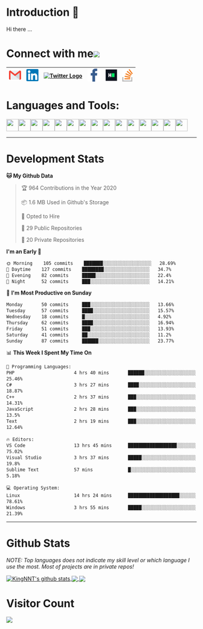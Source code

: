 # Introduction 👋
Hi there ...
# Connect with me<img src="https://github.com/TheDudeThatCode/TheDudeThatCode/blob/master/Assets/Handshake.gif" height="32px">

| [<img src="https://github.com/KingNNT/KingNNT/blob/master/Assets/Contact-Icon/Gmail.svg" alt="Gmail logo" height="32">](mailto:Dev.KingNNT@gmail.com) | [<img src="https://github.com/KingNNT/KingNNT/blob/master/Assets/Contact-Icon/Linkedin.svg" alt="Linkedin Logo" width="32">](https://in.linkedin.com/in/kingnnt) | [<img src="https://github.com/TheDudeThatCode/TheDudeThatCode/blob/master/Assets/Twitter.svg" alt="Twitter Logo" width="32">](https://twitter.com/King_NNT) | [<img src="https://github.com/KingNNT/KingNNT/blob/master/Assets/Contact-Icon/facebook.svg" alt="Facebook logo" width="34">](https://facebook.com/Kinggg.NNT) | [<img src="https://github.com/KingNNT/KingNNT/blob/master/Assets/Contact-Icon/HackerRank.svg" alt="HackerRank Logo" width="30">](https://www.hackerrank.com/Dev_KingNNT) | [<img src="https://github.com/KingNNT/KingNNT/blob/master/Assets/Contact-Icon/stackoverflow.svg" alt="Stackoverflow Logo" width="28">](https://stackoverflow.com/users/12560659/king-nnt) 
|:---:|:---:|:---:|:---:|:---:|:---:|

# Languages and Tools:
<img align='left' height="32" width="32" src="https://cdn.jsdelivr.net/npm/simple-icons@v3/icons/visualstudio.svg" />
<img align='left' height="32" width="32" src="https://cdn.jsdelivr.net/npm/simple-icons@v3/icons/sublimetext.svg" />
<img align='left' height="32" width="32" src="https://cdn.jsdelivr.net/npm/simple-icons@v3/icons/visualstudiocode.svg" />
<img align='left' height="32" width="32" src="https://cdn.jsdelivr.net/npm/simple-icons@v3/icons/jetbrains.svg" />

<img align='left' height="32" width="32" src="https://cdn.jsdelivr.net/npm/simple-icons@v3/icons/html5.svg" />
<img align='left' height="32" width="32" src="https://cdn.jsdelivr.net/npm/simple-icons@v3/icons/css3.svg" />
<img align='left' height="32" width="32" src="https://cdn.jsdelivr.net/npm/simple-icons@3.5.0/icons/bootstrap.svg" />

<img align='left' height="32" width="32" src="https://cdn.jsdelivr.net/npm/simple-icons@v3/icons/javascript.svg" />

<img align='left' height="32" width="32" src="https://cdn.jsdelivr.net/npm/simple-icons@v3/icons/php.svg" />
<img align='left' height="32" width="32" src="https://cdn.jsdelivr.net/npm/simple-icons@v3/icons/laravel.svg" />
<img align='left' height="32" width="32" src="https://cdn.jsdelivr.net/npm/simple-icons@3.5.0/icons/java.svg" />

<img align='left' height="32" width="32" src="https://cdn.jsdelivr.net/npm/simple-icons@v3/icons/mysql.svg" />
<img align='left' height="32" width="32" src="https://cdn.jsdelivr.net/npm/simple-icons@3.5.0/icons/microsoftsqlserver.svg" />
<img align='left' height="32" width="32" src="https://cdn.jsdelivr.net/npm/simple-icons@v3/icons/mongodb.svg" />
<img align='left' height="32" width="32" src="https://cdn.jsdelivr.net/npm/simple-icons@v3/icons/sqlite.svg" />

<br>
<br>

---

# Development Stats
<!--START_SECTION:waka-->
**🐱 My Github Data** 

> 🏆 964 Contributions in the Year 2020
 > 
> 📦 1.6 MB Used in Github's Storage 
 > 
> 💼 Opted to Hire
 > 
> 📜 29 Public Repositories
 > 
> 🔑 20 Private Repositories 

**I'm an Early 🐤** 

```text
🌞 Morning    105 commits    ███████░░░░░░░░░░░░░░░░░░   28.69% 
🌆 Daytime    127 commits    ████████░░░░░░░░░░░░░░░░░   34.7% 
🌃 Evening    82 commits     █████░░░░░░░░░░░░░░░░░░░░   22.4% 
🌙 Night      52 commits     ███░░░░░░░░░░░░░░░░░░░░░░   14.21%

```
📅 **I'm Most Productive on Sunday** 

```text
Monday       50 commits     ███░░░░░░░░░░░░░░░░░░░░░░   13.66% 
Tuesday      57 commits     ████░░░░░░░░░░░░░░░░░░░░░   15.57% 
Wednesday    18 commits     █░░░░░░░░░░░░░░░░░░░░░░░░   4.92% 
Thursday     62 commits     ████░░░░░░░░░░░░░░░░░░░░░   16.94% 
Friday       51 commits     ███░░░░░░░░░░░░░░░░░░░░░░   13.93% 
Saturday     41 commits     ██░░░░░░░░░░░░░░░░░░░░░░░   11.2% 
Sunday       87 commits     ██████░░░░░░░░░░░░░░░░░░░   23.77%

```


📊 **This Week I Spent My Time On** 

```text
💬 Programming Languages: 
PHP                      4 hrs 40 mins       ██████░░░░░░░░░░░░░░░░░░░   25.46% 
C#                       3 hrs 27 mins       ████░░░░░░░░░░░░░░░░░░░░░   18.87% 
C++                      2 hrs 37 mins       ███░░░░░░░░░░░░░░░░░░░░░░   14.31% 
JavaScript               2 hrs 28 mins       ███░░░░░░░░░░░░░░░░░░░░░░   13.5% 
Text                     2 hrs 19 mins       ███░░░░░░░░░░░░░░░░░░░░░░   12.64%

🔥 Editors: 
VS Code                  13 hrs 45 mins      ██████████████████░░░░░░░   75.02% 
Visual Studio            3 hrs 37 mins       █████░░░░░░░░░░░░░░░░░░░░   19.8% 
Sublime Text             57 mins             █░░░░░░░░░░░░░░░░░░░░░░░░   5.18%

💻 Operating System: 
Linux                    14 hrs 24 mins      ███████████████████░░░░░░   78.61% 
Windows                  3 hrs 55 mins       █████░░░░░░░░░░░░░░░░░░░░   21.39%

```


<!--END_SECTION:waka-->

---

# Github Stats

*NOTE: Top languages does not indicate my skill level or which language I use the most. Most of projects are in private repos!*

<a href="https://github.com/KingNNT">
  <img align="center" src="https://github-readme-stats.vercel.app/api?username=KingNNT&show_icons=true&theme=gruvbox&count_private=true" alt="KingNNT's github stats" />
</a>

<a href="https://github.com/KingNNT">
  <img align="center" src="https://github-readme-stats.vercel.app/api/top-langs/?username=KingNNT&layout=compact&theme=gruvbox&count_private=true&how_icons=true" />
</a>

<a href="https://github.com/KingNNT">
  <img align="center" src="https://github-readme-stats.vercel.app/api/pin/?username=KingNNT&repo=MS-Tools&theme=gruvbox" />
</a>

# Visitor Count
<img src="https://profile-counter.glitch.me/KingNNT/count.svg" />
